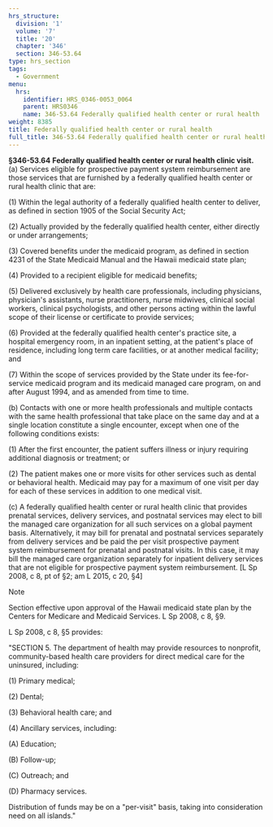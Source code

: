 ```yaml
---
hrs_structure:
  division: '1'
  volume: '7'
  title: '20'
  chapter: '346'
  section: 346-53.64
type: hrs_section
tags:
  - Government
menu:
  hrs:
    identifier: HRS_0346-0053_0064
    parent: HRS0346
    name: 346-53.64 Federally qualified health center or rural health
weight: 8385
title: Federally qualified health center or rural health
full_title: 346-53.64 Federally qualified health center or rural health
---
```

**§346-53.64** **Federally qualified health center or rural health clinic visit.** (a) Services eligible for prospective payment system reimbursement are those services that are furnished by a federally qualified health center or rural health clinic that are:

(1) Within the legal authority of a federally qualified health center to deliver, as defined in section 1905 of the Social Security Act;

(2) Actually provided by the federally qualified health center, either directly or under arrangements;

(3) Covered benefits under the medicaid program, as defined in section 4231 of the State Medicaid Manual and the Hawaii medicaid state plan;

(4) Provided to a recipient eligible for medicaid benefits;

(5) Delivered exclusively by health care professionals, including physicians, physician's assistants, nurse practitioners, nurse midwives, clinical social workers, clinical psychologists, and other persons acting within the lawful scope of their license or certificate to provide services;

(6) Provided at the federally qualified health center's practice site, a hospital emergency room, in an inpatient setting, at the patient's place of residence, including long term care facilities, or at another medical facility; and

(7) Within the scope of services provided by the State under its fee-for-service medicaid program and its medicaid managed care program, on and after August 1994, and as amended from time to time.

(b) Contacts with one or more health professionals and multiple contacts with the same health professional that take place on the same day and at a single location constitute a single encounter, except when one of the following conditions exists:

(1) After the first encounter, the patient suffers illness or injury requiring additional diagnosis or treatment; or

(2) The patient makes one or more visits for other services such as dental or behavioral health. Medicaid may pay for a maximum of one visit per day for each of these services in addition to one medical visit.

(c) A federally qualified health center or rural health clinic that provides prenatal services, delivery services, and postnatal services may elect to bill the managed care organization for all such services on a global payment basis. Alternatively, it may bill for prenatal and postnatal services separately from delivery services and be paid the per visit prospective payment system reimbursement for prenatal and postnatal visits. In this case, it may bill the managed care organization separately for inpatient delivery services that are not eligible for prospective payment system reimbursement. [L Sp 2008, c 8, pt of §2; am L 2015, c 20, §4]

Note

Section effective upon approval of the Hawaii medicaid state plan by the Centers for Medicare and Medicaid Services. L Sp 2008, c 8, §9.

L Sp 2008, c 8, §5 provides:

"SECTION 5\. The department of health may provide resources to nonprofit, community-based health care providers for direct medical care for the uninsured, including:

(1) Primary medical;

(2) Dental;

(3) Behavioral health care; and

(4) Ancillary services, including:

(A) Education;

(B) Follow-up;

(C) Outreach; and

(D) Pharmacy services.

Distribution of funds may be on a "per-visit" basis, taking into consideration need on all islands."